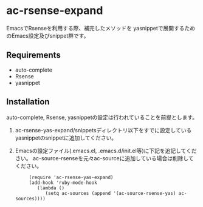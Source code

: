 # ac-rsense-expand
EmacsでRsenseを利用する際、補完したメソッドを
yasnippetで展開するためのEmacs設定及びsnippet群です。

## Requirements
* auto-complete
* Rsense
* yasnippet

## Installation
auto-complete, Rsense, yasnippetの設定は行われていることを前提とします。
1. ac-rsense-yas-expand/snippetsディレクトリ以下をすでに設定しているyasnippetのsnippetに追加してください。
            
2. Emacsの設定ファイル(.emacs.el, .emacs.d/init.el等)に下記を追記してください。
ac-source-rsenseを元々ac-sourceに追加している場合は削除してください。

            (require 'ac-rsense-yas-expand)
            (add-hook 'ruby-mode-hook
               (lambda ()
                  (setq ac-sources (append '(ac-source-rsense-yas) ac-sources))))